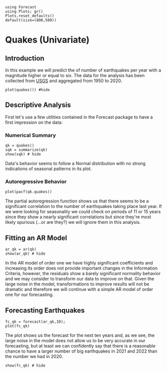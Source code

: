 ```@setup examples
using Forecast
using Plots; gr()
Plots.reset_defaults()
default(size=(800,500))
```
# Quakes (Univariate)

## Introduction
In this example we will predict the of number of earthquakes per year with a magnitude higher or equal to six. The data for the analysis has been collected from [USGS](https://earthquake.usgs.gov/) and aggregated from 1950 to 2020.

```@example examples
plot(quakes()) #hide
```
## Descriptive Analysis
First let's use a few utilities contained in the Forecast package to have a first impression on the data:

### Numerical Summary
```@example examples
qk = quakes()
sqk = summarize(qk)
show(sqk) # hide
```
Data's behavior seems to follow a Normal distribution with no strong indications of seasonal patterns in its plot.

### Autoregressive Behavior
```@example examples
plot(pacf(qk.quakes))
```
The partial autoregression function shows us that there seems to be a significant correlation to the number of earthquakes taking place last year. If we were looking for seasonality we could check on periods of 11 or 15 years since they show a nearly significant correlations but since they're most likely spurious (...or are they?) we will ignore them in this analysis.

## Fitting an AR Model
```@example examples
ar_qk = ar(qk)
show(ar_qk) # hide
```
In the AR model of order one we have highly significant coefficients and increasing its order does not provide important changes in the Information Criteria, however, the residuals show a barely significant normality behavior and we may consider to transform our data to improve on that. 
Given the large noise in the model, transformations to improve results will not be dramatic and therefore we will continue with a simple AR model of order one for our forecasting.


## Forecasting Earthquakes
```@example examples
fc_qk = forecast(ar_qk,10);
plot(fc_qk)
```
The plot shows us the forecast for the next ten years and, as we see, the large noise in the model does not allow us to be very accurate in our forecasting, but at least we can confidently say that there is a reasonable chance to have a larger number of big earthquakes in 2021 and 2022 than the number we had in 2020.

```@example examples
show(fc_qk) # hide
```
